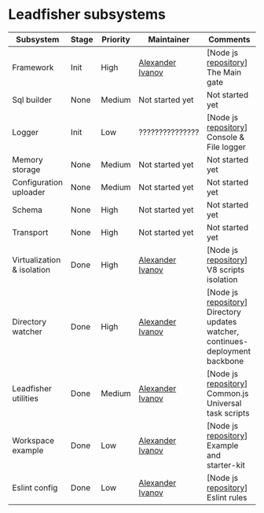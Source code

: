 # Leadfisher subsystems

| Subsystem                  | Stage | Priority | Maintainer                     | Comments                                                                                   |
| -------------------------- | ----- | -------- | ------------------------------ | ------------------------------------------------------------------------------------------ |
| Framework                  | Init  | High     | [Alexander Ivanov][sashapop10] | [Node js [repository][leadboot]] The Main gate                                             |
| Sql builder                | None  | Medium   | Not started yet                | Not started yet                                                                            |
| Logger                     | Init  | Low      | ???????????????                | [Node js [repository][leadlogger]] Console & File logger                                   |
| Memory storage             | None  | Medium   | Not started yet                | Not started yet                                                                            |
| Configuration uploader     | None  | Medium   | Not started yet                | Not started yet                                                                            |
| Schema                     | None  | High     | Not started yet                | Not started yet                                                                            |
| Transport                  | None  | High     | Not started yet                | Not started yet                                                                            |
| Virtualization & isolation | Done  | High     | [Alexander Ivanov][sashapop10] | [Node js [repository][leadvm]] V8 scripts isolation                                        |
| Directory watcher          | Done  | High     | [Alexander Ivanov][sashapop10] | [Node js [repository][leadwatch]] Directory updates watcher, continues-deployment backbone |
| Leadfisher utilities       | Done  | Medium   | [Alexander Ivanov][sashapop10] | [Node js [repository][leadutils]] Common.js Universal task scripts                         |
| Workspace example          | Done  | Low      | [Alexander Ivanov][sashapop10] | [Node js [repository][workspace]] Example and starter-kit                                  |
| Eslint config              | Done  | Low      | [Alexander Ivanov][sashapop10] | [Node js [repository][eslint]] Eslint rules                                                |

[sashapop10]: https://github.com/sashapop10
[leadboot]: https://github.com/LeadFisherSolutions/leadboot
[leadvm]: https://github.com/LeadFisherSolutions/leadvm
[leadlogger]: https://github.com/LeadFisherSolutions/leadlogger
[leadwatch]: https://github.com/LeadFisherSolutions/leadwatch
[leadutils]: https://github.com/LeadFisherSolutions/leadutils
[workspace]: https://github.com/LeadFisherSolutions/workspace-example
[eslint]: https://github.com/LeadFisherSolutions/eslint-config-leadfisher
